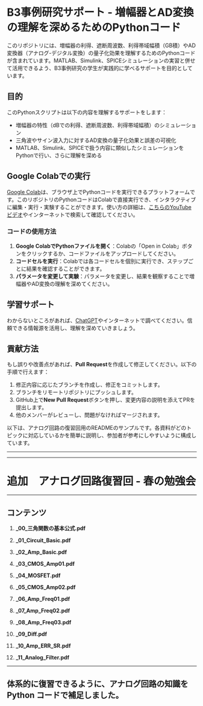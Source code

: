 

# B3事例研究サポート - 増幅器とAD変換の理解を深めるためのPythonコード

このリポジトリには、増幅器の利得、遮断周波数、利得帯域幅積（GB積）やAD変換器（アナログ-デジタル変換）の量子化効果を理解するためのPythonコードが含まれています。MATLAB、Simulink、SPICEシミュレーションの実習と併せて活用できるよう、B3事例研究の学生が実践的に学べるサポートを目的としています。

## 目的

このPythonスクリプトは以下の内容を理解するサポートをします：
- 増幅器の特性（dBでの利得、遮断周波数、利得帯域幅積）のシミュレーション
- 三角波やサイン波入力に対するAD変換の量子化効果と誤差の可視化
- MATLAB、Simulink、SPICEで扱う内容に類似したシミュレーションをPythonで行い、さらに理解を深める

## Google Colabでの実行

[Google Colab](https://colab.research.google.com/)は、ブラウザ上でPythonコードを実行できるプラットフォームです。このリポジトリのPythonコードはColabで直接実行でき、インタラクティブに編集・実行・実験することができます。使い方の詳細は、[こちらのYouTubeビデオ](https://www.youtube.com/watch?v=2tm8qrjVrk8&ab_channel=%E3%82%B9%E3%82%BF%E3%83%93%E3%82%B8%E3%80%90%E8%AA%B0%E3%81%A7%E3%82%82AI%E3%83%87%E3%83%BC%E3%82%BF%E3%82%B5%E3%82%A4%E3%82%A8%E3%83%B3%E3%82%B9%E3%80%91by%E3%82%A6%E3%83%9E%E3%81%9F%E3%82%93)やインターネットで検索して確認してください。

### コードの使用方法

1. **Google ColabでPythonファイルを開く**：Colabの「Open in Colab」ボタンをクリックするか、コードファイルをアップロードしてください。
2. **コードセルを実行**：Colabでは各コードセルを個別に実行でき、ステップごとに結果を確認することができます。
3. **パラメータを変更して実験**：パラメータを変更し、結果を観察することで増幅器やAD変換の理解を深めてください。

## 学習サポート

わからないところがあれば、[ChatGPT](https://chat.openai.com/)やインターネットで調べてください。信頼できる情報源を活用し、理解を深めていきましょう。

## 貢献方法

もし誤りや改善点があれば、**Pull Request**を作成して修正してください。以下の手順で行えます：
1. 修正内容に応じたブランチを作成し、修正をコミットします。
2. ブランチをリモートリポジトリにプッシュします。
3. GitHub上で**New Pull Request**ボタンを押し、変更内容の説明を添えてPRを提出します。
4. 他のメンバーがレビューし、問題がなければマージされます。




以下は、アナログ回路の復習回用のREADMEのサンプルです。各資料がどのトピックに対応しているかを簡単に説明し、参加者が参考にしやすいように構成しています。

---



---

# 追加　アナログ回路復習回 - 春の勉強会




---

## コンテンツ

1. **_00_三角関数の基本公式.pdf**  

2. **_01_Circuit_Basic.pdf**  
   

3. **_02_Amp_Basic.pdf**  
  
4. **_03_CMOS_Amp01.pdf**  
 

5. **_04_MOSFET.pdf**  
 

6. **_05_CMOS_Amp02.pdf**  


7. **_06_Amp_Freq01.pdf**  
  
8. **_07_Amp_Freq02.pdf**  

9. **_08_Amp_Freq03.pdf**  

10. **_09_Diff.pdf**  

11. **_10_Amp_ERR_SR.pdf**  
  

12. **_11_Analog_Filter.pdf**  
    
---

体系的に復習できるように、アナログ回路の知識をPython コードで補足しました。
---


